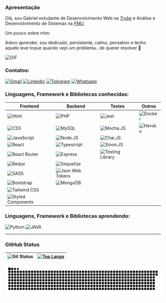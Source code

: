 ### Apresentação

Olá, sou Gabriel estudante de Desenvolvimento Web na _[Trybe](https://www.betrybe.com/)_ e Análise e Desenvolvimento de Sistemas na _[FMU](https://portal.fmu.br/)_.

Um pouco sobre mim:

Adoro aprender, sou dedicado, persistente, calmo, pensativo e tenho aquele leve toque quando vejo um problema.. de querer resolver :hammer:

![GIF](https://ektelion.gr/wp-content/uploads/PixelArtGameRoom.gif)

### Contatos:

[![Gmail](https://img.shields.io/badge/Gmail-D14836?style=for-the-badge&logo=gmail&logoColor=white)](mailto:gabrielpbenedicto@gmail.com)
[![Linkedin](https://img.shields.io/badge/LinkedIn-0077B5?style=for-the-badge&logo=linkedin&logoColor=white)](https://www.linkedin.com/in/gabrielbenedicto/)
[![Telegram](https://img.shields.io/badge/Telegram-2CA5E0?style=for-the-badge&logo=telegram&logoColor=white)](https://t.me/gabrielbenedicto)
[![Whatsapp](https://img.shields.io/badge/WhatsApp-25D366?style=for-the-badge&logo=whatsapp&logoColor=white)](https://api.whatsapp.com/send?phone=5511986629946)

### Linguagens, Framework e Bibliotecas conhecidas:

| Frontend | Backend | Testes | Outros |
| ---- | ----- | ----- | ----- |
| ![Html](https://img.shields.io/badge/HTML5-E34F26?style=for-the-badge&logo=html5&logoColor=white) | ![PHP](https://img.shields.io/badge/PHP-777BB4?style=for-the-badge&logo=php&logoColor=white) | ![Jest](https://img.shields.io/badge/Jest-323330?style=for-the-badge&logo=Jest&logoColor=white) |  ![Docker](https://img.shields.io/badge/docker-blue?style=for-the-badge&logo=docker&logoColor=white) |
| ![CSS](https://img.shields.io/badge/CSS3-1572B6?style=for-the-badge&logo=css3&logoColor=white) | ![MySQL](https://img.shields.io/badge/MySQL-00000F?style=for-the-badge&logo=mysql&logoColor=white) | ![Mocha.JS](https://img.shields.io/badge/mocha.js-323330?style=for-the-badge&logo=mocha&logoColor=Brown) | ![Heroku](https://img.shields.io/badge/Heroku-430098?style=for-the-badge&logo=heroku&logoColor=white) |
| ![JavaScript](https://img.shields.io/badge/JavaScript-323330?style=for-the-badge&logo=javascript&logoColor=F7DF1E) | ![Node.JS](https://img.shields.io/badge/Node.js-43853D?style=for-the-badge&logo=node.js&logoColor=white) | ![Chai.JS](https://img.shields.io/badge/chai.js-323330?style=for-the-badge&logo=chai&logoColor=red) | |
| ![React](https://img.shields.io/badge/React-20232A?style=for-the-badge&logo=react&logoColor=61DAFB) | ![Typescript](https://img.shields.io/badge/TypeScript-007ACC?style=for-the-badge&logo=typescript&logoColor=white) | ![Sinon.JS](https://img.shields.io/badge/Sinon.js-323330?style=for-the-badge&logo=Sinon&logoColor=red) | |
| ![React Router](https://img.shields.io/badge/React_Router-CA4245?style=for-the-badge&logo=react-router&logoColor=white) | ![Express](https://img.shields.io/badge/Express.js-404D59?style=for-the-badge) |  ![Testing Library](https://img.shields.io/badge/testing%20library-323330?style=for-the-badge&logo=testing-library&logoColor=red) | |
| ![Redux](https://img.shields.io/badge/Redux-593D88?style=for-the-badge&logo=redux&logoColor=white) | ![Sequelize](https://img.shields.io/badge/sequelize.js-323330?style=for-the-badge&logo=sequelize&logoColor=blue) | | |
| ![SASS](https://img.shields.io/badge/Sass-CC6699?style=for-the-badge&logo=sass&logoColor=white) | ![Json Web Tokens](https://img.shields.io/badge/json%20web%20tokens-323330?style=for-the-badge&logo=json-web-tokens&logoColor=pink) | | |
| ![Bootstrap](https://img.shields.io/badge/Bootstrap-563D7C?style=for-the-badge&logo=bootstrap&logoColor=white) | ![MongoDB](https://img.shields.io/badge/MongoDB-4EA94B?style=for-the-badge&logo=mongodb&logoColor=white) | | |
| ![Tailwind CSS](https://img.shields.io/badge/Tailwind_CSS-38B2AC?style=for-the-badge&logo=tailwind-css&logoColor=white) | | | |
| ![Styled Components](https://img.shields.io/badge/styled--components-DB7093?style=for-the-badge&logo=styled-components&logoColor=white) | | | |



### Linguagens, Framework e Bibliotecas aprendendo:


![Python](https://img.shields.io/badge/Python-14354C?style=for-the-badge&logo=python&logoColor=white)
![JAVA](https://img.shields.io/badge/Java-ED8B00?style=for-the-badge&logo=java&logoColor=white)

<hr>

### GitHub Status

| ![Git Status](https://github-readme-stats.vercel.app/api?username=bicabenedicto&show_icons=true&count_private=true&theme=merko&hide_title=true&text_color=FFFFFF&icon_color=5DE200&border_color=0053FF) | [![Top Langs](https://github-readme-stats.vercel.app/api/top-langs/?username=bicabenedicto&layout=compact&theme=merko&text_color=FFFFFF&icon_color=5DE200&border_color=0053FF)](https://github.com/BicaBenedicto) |
|----|----|


![Snake Animation](https://github.com/BicaBenedicto/BicaBenedicto/blob/output/github-contribution-grid-snake.svg)



